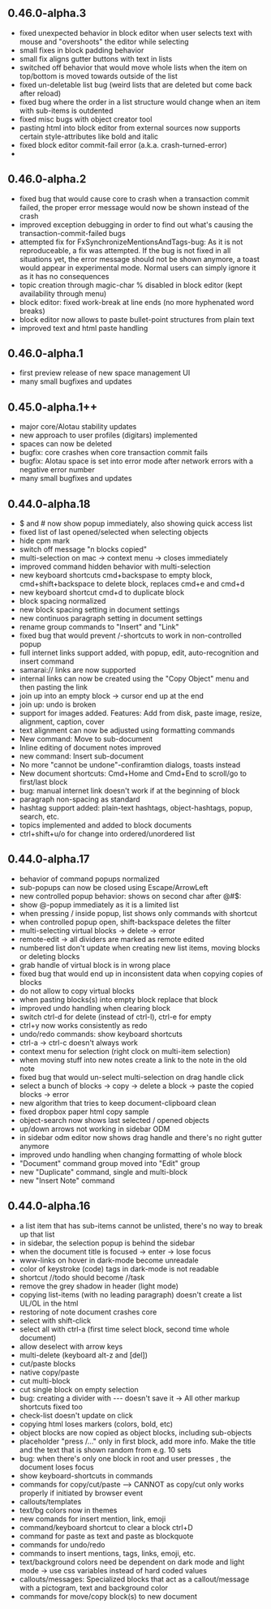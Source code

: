 ## 0.46.0-alpha.3
- fixed unexpected behavior in block editor when user selects text with mouse and "overshoots" the editor while selecting
- small fixes in block padding behavior
- small fix aligns gutter buttons with text in lists
- switched off behavior that would move whole lists when the item on top/bottom is moved towards outside of the list
- fixed un-deletable list bug (weird lists that are deleted but come back after reload)
- fixed bug where the order in a list structure would change when an item with sub-items is outdented
- fixed misc bugs with object creator tool
- pasting html into block editor from external sources now supports certain style-attributes like bold and italic
- fixed block editor commit-fail error (a.k.a. crash-turned-error)
- 
## 0.46.0-alpha.2
- fixed bug that would cause core to crash when a transaction commit failed, the proper error message would now be shown instead of the crash
- improved exception debugging in order to find out what's causing the transaction-commit-failed bugs
- attempted fix for FxSynchronizeMentionsAndTags-bug: As it is not reproduceable, a fix was attempted. If the bug is not fixed in all situations yet, the error message should not be shown anymore, a toast would appear in experimental mode. Normal users can simply ignore it as it has no consequences
- topic creation through magic-char % disabled in block editor (kept availability through menu)
- block editor: fixed work-break at line ends (no more hyphenated word breaks)
- block editor now allows to paste bullet-point structures from plain text
- improved text and html paste handling

## 0.46.0-alpha.1
- first preview release of new space management UI
- many small bugfixes and updates

## 0.45.0-alpha.1++
- major core/Alotau stability updates
- new approach to user profiles (digitars) implemented
- spaces can now be deleted
- bugfix: core crashes when core transaction commit fails
- bugfix: Alotau space is set into error mode after network errors with a negative error number
- many small bugfixes and updates

## 0.44.0-alpha.18
- $ and # now show popup immediately, also showing quick access list
- fixed list of last opened/selected when selecting objects
- hide cpm mark
- switch off message "n blocks copied"
- multi-selection on mac -> context menu -> closes immediately
- improved command hidden behavior with multi-selection
- new keyboard shortcuts cmd+backspase to empty block, cmd+shift+backspace to delete block, replaces cmd+e and cmd+d
- new keyboard shortcut cmd+d to duplicate block
- block spacing normalized
- new block spacing setting in document settings
- new continuos paragraph setting in document settings
- rename group commands to "Insert" and "Link"
- fixed bug that would prevent /-shortcuts to work in non-controlled popup
- full internet links support added, with popup, edit, auto-recognition and insert command
- samarai:// links are now supported
- internal links can now be created using the "Copy Object" menu and then pasting the link
- join up into an empty block -> cursor end up at the end
- join up: undo is broken
- support for images added. Features: Add from disk, paste image, resize, alignment, caption, cover
- text alignment can now be adjusted using formatting commands
- New command: Move to sub-document
- Inline editing of document notes improved
- new command: Insert sub-document
- No more "cannot be undone"-confiramtion dialogs, toasts instead
- New document shortcuts: Cmd+Home and Cmd+End to scroll/go to first/last block
- bug: manual internet link doesn't work if at the beginning of block
- paragraph non-spacing as standard
- hashtag support added: plain-text hashtags, object-hashtags, popup, search, etc.
- topics implemented and added to block documents
- ctrl+shift+u/o for change into ordered/unordered list

## 0.44.0-alpha.17
- behavior of command popups normalized
- sub-popups can now be closed using Escape/ArrowLeft
- new controlled popup behavior: shows on second char after @#$:
- show @-popup immediately as it is a limited list
- when pressing / inside popup, list shows only commands with shortcut
- when controlled popup open, shift-backspace deletes the filter
- multi-selecting virtual blocks -> delete -> error
- remote-edit -> all dividers are marked as remote edited
- numbered list don't update when creating new list items, moving blocks or deleting blocks
- grab handle of virtual block is in wrong place
- fixed bug that would end up in inconsistent data when copying copies of blocks
- do not allow to copy virtual blocks
- when pasting blocks(s) into empty block replace that block
- improved undo handling when clearing block
- switch ctrl-d for delete (instead of ctrl-l), ctrl-e for empty
- ctrl+y now works consistently as redo
- undo/redo commands: show keyboard shortcuts
- ctrl-a -> ctrl-c doesn't always work
- context menu for selection (right clock on multi-item selection)
- when moving stuff into new notes create a link to the note in the old note
- fixed bug that would un-select multi-selection on drag handle click
- select a bunch of blocks -> copy -> delete a block -> paste the copied blocks -> error
- new algorithm that tries to keep document-clipboard clean
- fixed dropbox paper html copy sample
- object-search now shows last selected / opened objects
- up/down arrows not working in sidebar ODM
- in sidebar odm editor now shows drag handle and there's no right gutter anymore
- improved undo handling when changing formatting of whole block
- "Document" command group moved into "Edit" group
- new "Duplicate" command, single and multi-block
- new "Insert Note" command

## 0.44.0-alpha.16
- a list item that has sub-items cannot be unlisted, there's no way to break up that list
- in sidebar, the selection popup is behind the sidebar
- when the document title is focused -> enter -> lose focus
- www-links on hover in dark-mode become unreadale
- color of keystroke (code) tags in dark-mode is not readable
- shortcut //todo should become //task
- remove the grey shadow in header (light mode)
- copying list-items (with no leading paragraph) doesn't create a list UL/OL in the html
- restoring of note document crashes core
- select with shift-click
- select all with ctrl-a (first time select block, second time whole document)
- allow deselect with arrow keys
- multi-delete (keyboard alt-z and [del])
- cut/paste blocks
- native copy/paste
- cut multi-block
- cut single block on empty selection
- bug: creating a divider with --- doesn't save it -> All other markup shortcuts fixed too
- check-list doesn't update on click
- copying html loses markers (colors, bold, etc)
- object blocks are now copied as object blocks, including sub-objects
- placeholder "press /..." only in first block, add more info. Make the title and the text that is shown random from e.g. 10 sets
- bug: when there's only one block in root and user presses <Down>, the document loses focus
- show keyboard-shortcuts in commands
- commands for copy/cut/paste --> CANNOT as copy/cut only works properly if initiated by browser event
- callouts/templates
- text/bg colors now in themes
- new comands for insert mention, link, emoji
- command/keyboard shortcut to clear a block ctrl+D
- command for paste as text and paste as blockquote
- commands for undo/redo
- commands to insert mentions, tags, links, emoji, etc.
- text/background colors need be dependent on dark mode and light mode -> use css variables instead of hard coded values
- callouts/messages: Specialized blocks that act as a callout/message with a pictogram, text and background color
- commands for move/copy block(s) to new document